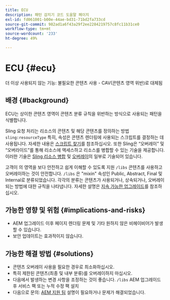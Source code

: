 ```yaml
---
title: ECU
description: 패턴 감지기 코드 도움말 페이지
exl-id: fd061001-b00e-44ae-bd31-71bd2fa733cd
source-git-commit: 982ad1a6f43a29f2ee2284219757c8fc11b31ce0
workflow-type: tm+mt
source-wordcount: '233'
ht-degree: 49%

---
```


# ECU {#ecu}

더 이상 사용되지 않는 기능: 불필요한 콘텐츠 사용 - CAV(콘텐츠 영역 위반)로 대체됨

## 배경 {#background}

ECU는 상이한 콘텐츠 영역이 콘텐츠 분류 규칙을 위반하는 방식으로 사용되는 패턴을 식별합니다.

Sling 요청 처리는 리소스의 콘텐츠 및 해당 콘텐츠를 정의하는 방법 `sling:resourceType` 특히, 속성은 콘텐츠 렌더링에 사용되는 스크립트를 결정하는 데 사용됩니다. 자세한 내용은 [스크립트 찾기](https://experienceleague.adobe.com/en/docs/experience-manager-65/content/implementing/developing/introduction/the-basics#locating-the-script)를 참조하십시오. 또한 Sling은 “오버레이” 및 “오버라이드”를 통해 리소스에 액세스하고 리소스를 병합할 수 있는 기술을 제공합니다. 이러한 기술은 [Sling 리소스 병합](https://experienceleague.adobe.com/en/docs/experience-manager-65/content/implementing/developing/platform/sling-resource-merger) 및 [오버레이](https://experienceleague.adobe.com/en/docs/experience-manager-65/content/implementing/developing/platform/overlays)의 일부로 기술되어 있습니다.

고객이 의 영역을 보다 안전하고 쉽게 이해할 수 있도록 지원 `/libs` 콘텐츠를 사용하고 오버레이하는 것이 안전합니다. `/libs` 은 &quot;mixin&quot; 속성인 Public, Abstract, Final 및 Internal로 분류되었습니다. 각각의 분류는 콘텐츠가 사용되거나, 상속되거나, 오버레이되는 방법에 대한 규칙을 나타냅니다. 자세한 설명은 [지속 가능한 업그레이드](https://experienceleague.adobe.com/en/docs/experience-manager-65/content/implementing/deploying/upgrading/sustainable-upgrades)를 참조하십시오.

## 가능한 영향 및 위험 {#implications-and-risks}

* AEM 업그레이드 이후 페이지 렌더링 문제 및 기타 원하지 않은 비헤이비어가 발생할 수 있습니다.
* 보안 업데이트는 효과적이지 않습니다.

## 가능한 해결 방법 {#solutions}

* 콘텐츠 오버레이 사용을 필요한 경우로 최소화하십시오.
* 특히 제한된 콘텐츠(최종 및 내부 분류)를 오버레이하지 마십시오.
* 다음에서 발생하는 변경 사항을 조정하는 것이 좋습니다. `/libs` AEM 업그레이드 후 서비스 팩 또는 누적 수정 팩 설치
* 다음으로 문의: [AEM 지원 팀](https://helpx.adobe.com/kr/enterprise/using/support-for-experience-cloud.html) 설명이 필요하거나 문제가 해결되었습니다.
